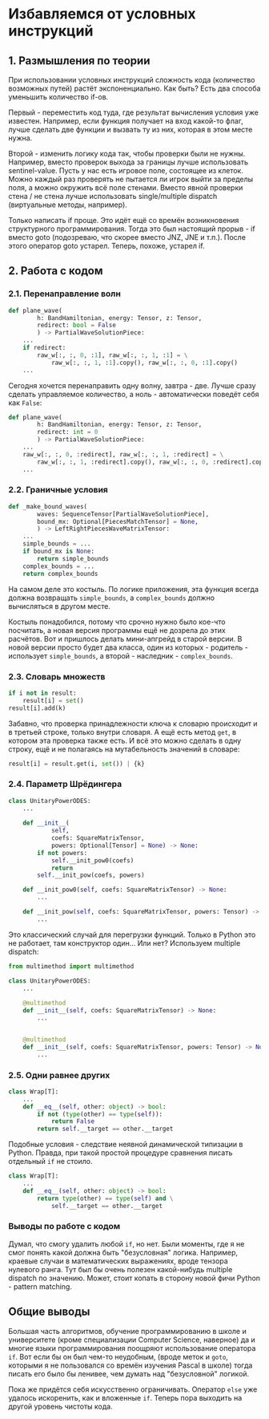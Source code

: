# Избавляемся от условных инструкций

## 1. Размышления по теории
При использовании условных инструкций сложность кода
(количество возможных путей) растёт экспоненциально.
Как быть?
Есть два способа уменьшить количество if-ов.

Первый - переместить код туда,
где результат вычисления условия уже известен.
Например, если функция получает на вход какой-то флаг,
лучше сделать две функции и вызвать ту из них, которая в этом месте нужна.

Второй - изменить логику кода так,
чтобы проверки были не нужны.
Например, вместо проверок выхода за границы
лучше использовать sentinel-value.
Пусть у нас есть игровое поле, состоящее из клеток.
Можно каждый раз проверять не пытается ли игрок выйти за пределы поля,
а можно окружить всё поле стенами.
Вместо явной проверки стена / не стена лучше использовать
single/multiple dispatch (виртуальные методы, например).

Только написать if проще.
Это идёт ещё со времён возникновения структурного программирования.
Тогда это был настоящий прорыв - if вместо goto
(подозреваю, что скорее вместо JNZ, JNE и т.п.).
После этого оператор goto устарел.
Теперь, похоже, устарел if.

## 2. Работа с кодом

### 2.1. Перенаправление волн
```Python
def plane_wave(
        h: BandHamiltonian, energy: Tensor, z: Tensor,
        redirect: bool = False
        ) -> PartialWaveSolutionPiece:
    ...
    if redirect:
        raw_w[:, :, 0, :1], raw_w[:, :, 1, :1] = \
            raw_w[:, :, 1, :1].copy(), raw_w[:, :, 0, :1].copy()
    ...
```
Сегодня хочется перенаправить одну волну, завтра - две.
Лучше сразу сделать управляемое количество,
а ноль - автоматически поведёт себя как `False`:
```Python
def plane_wave(
        h: BandHamiltonian, energy: Tensor, z: Tensor,
        redirect: int = 0
        ) -> PartialWaveSolutionPiece:
    ...
    raw_w[:, :, 0, :redirect], raw_w[:, :, 1, :redirect] = \
        raw_w[:, :, 1, :redirect].copy(), raw_w[:, :, 0, :redirect].copy()
    ...
```


### 2.2. Граничные условия
```Python
def _make_bound_waves(
        waves: SequenceTensor[PartialWaveSolutionPiece],
        bound_mx: Optional[PiecesMatchTensor] = None,
        ) -> LeftRightPiecesWaveMatrixTensor:
    ...
    simple_bounds = ...
    if bound_mx is None:
        return simple_bounds
    complex_bounds = ...
    return complex_bounds
```
На самом деле это костыль.
По логике приложения, эта функция всегда должна возвращать `simple_bounds`,
а `complex_bounds` должно вычисляться в другом месте.

Костыль понадобился, потому что срочно нужно было кое-что посчитать,
а новая версия программы ещё не дозрела до этих расчётов.
Вот и пришлось делать мини-апгрейд в старой версии.
В новой версии просто будет два класса,
один из которых - родитель - использует `simple_bounds`,
а второй - наследник - `complex_bounds`.


### 2.3. Словарь множеств
```Python
if i not in result:
    result[i] = set()
result[i].add(k)
```
Забавно, что проверка принадлежности ключа к словарю
происходит и в третьей строке, только внутри словаря.
А ещё есть метод `get`, в котором эта проверка также есть.
И всё это можно сделать в одну строку,
ещё и не полагаясь на мутабельность значений в словаре:
```Python
result[i] = result.get(i, set()) | {k}
```


### 2.4. Параметр Шрёдингера
```Python
class UnitaryPowerODES:
    ...
    
    def __init__(
            self,
            coefs: SquareMatrixTensor,
            powers: Optional[Tensor] = None) -> None:
        if not powers:
            self.__init_pow0(coefs)
            return
        self.__init_pow(coefs, powers)

    def __init_pow0(self, coefs: SquareMatrixTensor) -> None:
        ...

    def __init_pow(self, coefs: SquareMatrixTensor, powers: Tensor) -> None:
        ...
```
Это классический случай для перегрузки функций.
Только в Python это не работает, там конструктор один...
Или нет?
Используем multiple dispatch:
```Python
from multimethod import multimethod

class UnitaryPowerODES:
    ...
    
    @multimethod
    def __init__(self, coefs: SquareMatrixTensor) -> None:
        ...


    @multimethod
    def __init__(self, coefs: SquareMatrixTensor, powers: Tensor) -> None:
        ...
```


### 2.5. Одни равнее других
```Python
class Wrap[T]:
    ...
    def __eq__(self, other: object) -> bool:
        if not (type(other) == type(self)):
            return False
        return self.__target == other.__target
```
Подобные условия - следствие неявной динамической типизации в Python.
Правда, при такой простой процедуре сравнения писать отдельный `if`
не стоило.
```Python
class Wrap[T]:
    ...
    def __eq__(self, other: object) -> bool:
        return type(other) == type(self) and \
            self.__target == other.__target
```


### Выводы по работе с кодом
Думал, что смогу удалить любой `if`, но нет.
Были моменты, где я не смог понять какой должна быть "безусловная" логика.
Например, краевые случаи в математических выражениях,
вроде тензора нулевого ранга.
Тут был бы очень полезен какой-нибудь multiple dispatch по значению.
Может, стоит копать в сторону новой фичи Python - pattern matching.


## Общие выводы
Большая часть алгоритмов, обучение программированию в школе и университете
(кроме специализации Computer Science, наверное)
да и многие языки программирования
поощряют использование оператора `if`.
Вот если бы он был чем-то неудобным,
(вроде меток и `goto`, которыми я не пользовался со времён изучения Pascal в школе)
тогда писать его было бы ленивее, чем думать над "безусловной" логикой.

Пока же придётся себя искусственно ограничивать.
Оператор `else` уже удалось искоренить, как и вложенные `if`.
Теперь пора выходить на другой уровень чистоты кода.
